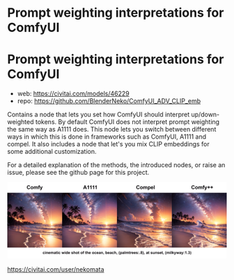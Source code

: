 Prompt weighting interpretations for ComfyUI
========================

# Prompt weighting interpretations for ComfyUI

* web: https://civitai.com/models/46229
* repo: https://github.com/BlenderNeko/ComfyUI_ADV_CLIP_emb

Contains a node that lets you set how ComfyUI should interpret up/down-weighted tokens. By default ComfyUI does not interpret prompt weighting the same way as A1111 does. This node lets you switch between different ways in which this is done in frameworks such as ComfyUI, A1111 and compel. It also includes a node that let's you mix CLIP embeddings for some additional customization.

For a detailed explanation of the methods, the introduced nodes, or raise an issue, please see the github page for this project.

![compare](media/compare.png)

https://civitai.com/user/nekomata
